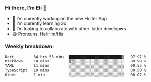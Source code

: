 ### Hi there, I'm Eli 👋
- 🔭 I’m currently working on the new Flutter App
- 🌱 I’m currently learning Go
- 🦄 I’m looking to collaborate with other flutter developers
- 😄 Pronouns: He/Him/His

### Weekly breakdown:
<!--START_SECTION:waka-->

```txt
Dart         34 hrs 53 mins  ████████████████████████▒   97.97 %
Markdown     19 mins         ▒░░░░░░░░░░░░░░░░░░░░░░░░   00.90 %
YAML         11 mins         ░░░░░░░░░░░░░░░░░░░░░░░░░   00.55 %
TypeScript   10 mins         ░░░░░░░░░░░░░░░░░░░░░░░░░   00.50 %
Other        1 min           ░░░░░░░░░░░░░░░░░░░░░░░░░   00.07 %
```

<!--END_SECTION:waka-->
